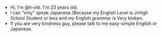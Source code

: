 -  Hi, I’m @h-otk. I'm 23 years old.
- I can "only" speak Japanese.(Because my English Level is JrHigh School Student or less and my English grammar is Very bloken.
- If you are very kindness guy, please talk to me easy-simple English or Japanese.
<!---
h-otk/h-otk is a ✨ special ✨ repository because its `README.md` (this file) appears on your GitHub profile.
You can click the Preview link to take a look at your changes.
--->
